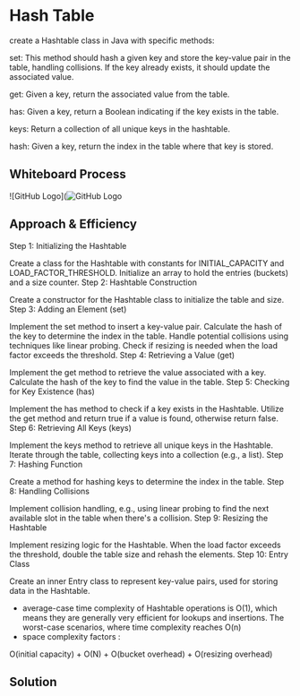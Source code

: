 # Hash Table 
create a Hashtable class in Java with specific methods:

set: This method should hash a given key and store the key-value pair in the table, handling collisions. If the key already exists, it should update the associated value.

get: Given a key, return the associated value from the table.

has: Given a key, return a Boolean indicating if the key exists in the table.

keys: Return a collection of all unique keys in the hashtable.

hash: Given a key, return the index in the table where that key is stored.

## Whiteboard Process
![GitHub Logo](![GitHub Logo](https://github.com/your-username/your-repo/blob/master/path/to/your/image.png)

## Approach & Efficiency
Step 1: Initializing the Hashtable

Create a class for the Hashtable with constants for INITIAL_CAPACITY and LOAD_FACTOR_THRESHOLD.
Initialize an array to hold the entries (buckets) and a size counter.
Step 2: Hashtable Construction

Create a constructor for the Hashtable class to initialize the table and size.
Step 3: Adding an Element (set)

Implement the set method to insert a key-value pair.
Calculate the hash of the key to determine the index in the table.
Handle potential collisions using techniques like linear probing.
Check if resizing is needed when the load factor exceeds the threshold.
Step 4: Retrieving a Value (get)

Implement the get method to retrieve the value associated with a key.
Calculate the hash of the key to find the value in the table.
Step 5: Checking for Key Existence (has)

Implement the has method to check if a key exists in the Hashtable.
Utilize the get method and return true if a value is found, otherwise return false.
Step 6: Retrieving All Keys (keys)

Implement the keys method to retrieve all unique keys in the Hashtable.
Iterate through the table, collecting keys into a collection (e.g., a list).
Step 7: Hashing Function

Create a method for hashing keys to determine the index in the table.
Step 8: Handling Collisions

Implement collision handling, e.g., using linear probing to find the next available slot in the table when there's a collision.
Step 9: Resizing the Hashtable

Implement resizing logic for the Hashtable.
When the load factor exceeds the threshold, double the table size and rehash the elements.
Step 10: Entry Class

Create an inner Entry class to represent key-value pairs, used for storing data in the Hashtable.


- average-case time complexity of Hashtable operations is O(1), which means they are generally very efficient for lookups and insertions. The worst-case scenarios, where time complexity reaches O(n)
- space complexity factors :

O(initial capacity) + O(N) + O(bucket overhead) + O(resizing overhead)








## Solution
<!-- Show how to run your code, and examples of it in action -->
